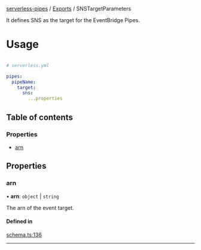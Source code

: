 [serverless-pipes](../README.md) / [Exports](parameters.md) / SNSTargetParameters

It defines SNS as the target for the EventBridge Pipes.
# Usage
```yaml

# serverless.yml

pipes:
  pipeName:
    target:
      sns:
        ...properties
```


## Table of contents

### Properties

- [arn](SNSTargetParameters.md#arn)

## Properties

### arn

• **arn**: `object` | `string`

The arn of the event target.


#### Defined in

[schema.ts:136](https://github.com/distinction-dev/serverless-pipes/blob/adc1ce1b20b719d2e58f62a01c813e4ef9c57a5c/src/schema.ts#L136)


---
